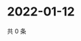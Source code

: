 # 2022-01-12

共 0 条

<!-- BEGIN WEIBO -->
<!-- 最后更新时间 Wed Jan 12 2022 18:13:25 GMT+0800 (China Standard Time) -->

<!-- END WEIBO -->
